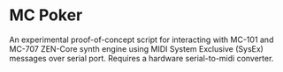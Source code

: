 # MC Poker

An experimental proof-of-concept script for interacting with MC-101 and MC-707 ZEN-Core synth engine using MIDI System Exclusive (SysEx) messages over serial port. Requires a hardware serial-to-midi converter.
